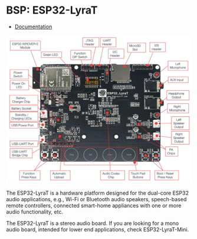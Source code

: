 # BSP: ESP32-LyraT

* [Documentation](https://docs.espressif.com/projects/esp-adf/en/latest/design-guide/dev-boards/get-started-esp32-lyrat.html)

![image](pic.jpg)

The ESP32-LyraT is a hardware platform designed for the dual-core ESP32 audio applications, e.g., Wi-Fi or Bluetooth audio speakers, speech-based remote controllers, connected smart-home appliances with one or more audio functionality, etc.

The ESP32-LyraT is a stereo audio board. If you are looking for a mono audio board, intended for lower end applications, check ESP32-LyraT-Mini.

